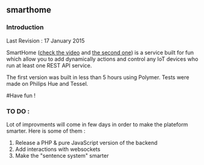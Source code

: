 ## smarthome

### Introduction

Last Revision : 17 January 2015

SmartHome ([check the video](https://www.youtube.com/watch?v=0_fc6otGhpU) and [the second one](https://www.youtube.com/watch?v=sAViTllGdyo)) is a service built for fun which allow you to add dynamically actions and control any IoT devices who run at least one REST API service.

The first version was built in less than 5 hours using Polymer. Tests were made on Philips Hue and Tessel.

#Have fun !

### TO DO :

Lot of improvments will come in few days in order to make the plateform smarter. Here is some of them :
1. Release a PHP & pure JavaScript version of the backend
2. Add interactions with websockets
3. Make the "sentence system" smarter
